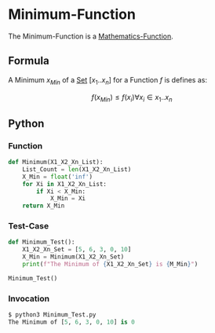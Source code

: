 # Minimum-Function

The Minimum-Function is a [Mathematics-Function](12000060.md).

## Formula

A Minimum $x_{Min}$ of a [Set](60004.md) $[x_1..x_n]$ for a Function $f$ is defines as:

$$ f(x_{Min}) \leq f(x_i) \forall x_i \in x_1..x_n $$

## Python

### Function

```python
def Minimum(X1_X2_Xn_List):
	List_Count = len(X1_X2_Xn_List)
	X_Min = float('inf')
	for Xi in X1_X2_Xn_List:
		if Xi < X_Min:
			X_Min = Xi
	return X_Min
```

### Test-Case

```python
def Minimum_Test():
	X1_X2_Xn_Set = [5, 6, 3, 0, 10]
	X_Min = Minimum(X1_X2_Xn_Set)
	print(f"The Minimum of {X1_X2_Xn_Set} is {M_Min}")

Minimum_Test()
```
### Invocation

```python
$ python3 Minimum_Test.py
The Minimum of [5, 6, 3, 0, 10] is 0
```
